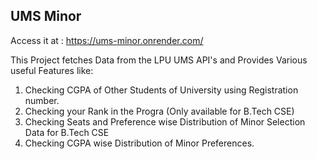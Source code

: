 ## UMS Minor

Access it at : https://ums-minor.onrender.com/

This Project fetches Data from the LPU UMS API's and Provides Various useful Features like:
1) Checking CGPA of Other Students of University using Registration number.
2) Checking your Rank in the Progra (Only available for B.Tech CSE)
3) Checking Seats and Preference wise Distribution of Minor Selection Data for B.Tech CSE
4) Checking CGPA wise Distribution of Minor Preferences.

